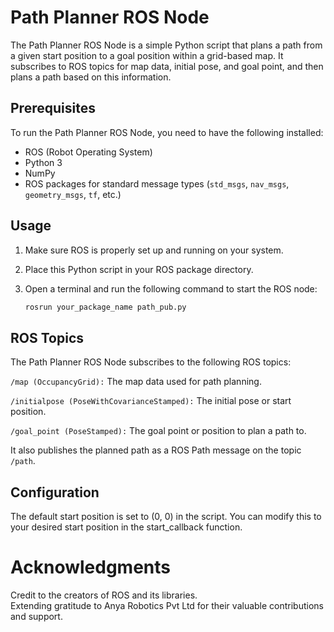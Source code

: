 # Path Planner ROS Node

The Path Planner ROS Node is a simple Python script that plans a path from a given start position to a goal position within a grid-based map. It subscribes to ROS topics for map data, initial pose, and goal point, and then plans a path based on this information.

## Prerequisites

To run the Path Planner ROS Node, you need to have the following installed:

- ROS (Robot Operating System)
- Python 3
- NumPy
- ROS packages for standard message types (`std_msgs`, `nav_msgs`, `geometry_msgs`, `tf`, etc.)

## Usage

1. Make sure ROS is properly set up and running on your system.

2. Place this Python script in your ROS package directory.

3. Open a terminal and run the following command to start the ROS node:

   ```bash
   rosrun your_package_name path_pub.py
   ```

##   ROS Topics
The Path Planner ROS Node subscribes to the following ROS topics:

`/map (OccupancyGrid):` The map data used for path planning.  

`/initialpose (PoseWithCovarianceStamped):` The initial pose or start position.  

`/goal_point (PoseStamped):` The goal point or position to plan a path to.  

It also publishes the planned path as a ROS Path message on the topic `/path`.

## Configuration
The default start position is set to (0, 0) in the script. You can modify this to your desired start position in the start_callback function.

# Acknowledgments
Credit to the creators of ROS and its libraries.   
Extending gratitude to Anya Robotics Pvt Ltd for their valuable contributions and support.

